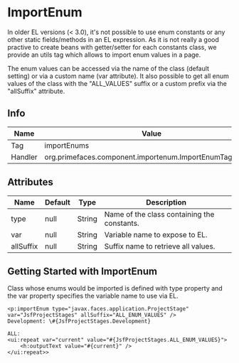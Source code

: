 # ImportEnum

In older EL versions (< 3.0), it's not possible to use enum constants or any other static
fields/methods in an EL expression. As it is not really a good practive to create beans with
getter/setter for each constants class, we provide an utils tag which allows to import enum values in
a page.

The enum values can be accessed via the name of the class (default setting) or via a custom name
(var attribute). It also possible to get all enum values of the class with the "ALL_VALUES" suffix
or a custom prefix via the "allSuffix" attribute.

## Info

| Name | Value |
| --- | --- |
| Tag | importEnums
| Handler | org.primefaces.component.importenum.ImportEnumTagHandler

## Attributes

| Name | Default | Type | Description | 
| --- | --- | --- | --- |
type | null | String | Name of the class containing the constants.
var | null | String | Variable name to expose to EL.
allSuffix | null | String | Suffix name to retrieve all values.

## Getting Started with ImportEnum
Class whose enums would be imported is defined with type property and the var property specifies
the variable name to use via EL.

```xhtml
<p:importEnum type="javax.faces.application.ProjectStage" var="JsfProjectStages" allSuffix="ALL_ENUM_VALUES" />
Development: \#{JsfProjectStages.Development}
```
```xhtml
ALL:
<ui:repeat var="current" value="#{JsfProjectStages.ALL_ENUM_VALUES}">
    <h:outputText value="#{current}" />
</ui:repeat>>
```
